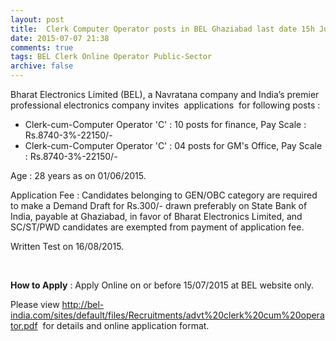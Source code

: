 ```yaml
---
layout: post
title:  Clerk Computer Operator posts in BEL Ghaziabad last date 15h July-2015
date: 2015-07-07 21:38
comments: true
tags: BEL Clerk Online Operator Public-Sector
archive: false
---
```

Bharat Electronics Limited (BEL), a Navratana company and India’s premier professional electronics company invites  applications  for following posts :

- Clerk-cum-Computer Operator 'C' : 10 posts for finance, Pay Scale : Rs.8740-3%-22150/-
- Clerk-cum-Computer Operator 'C' : 04 posts for GM's Office, Pay Scale : Rs.8740-3%-22150/-

Age : 28 years as on 01/06/2015.

Application Fee :  Candidates belonging to GEN/OBC category are required to make a Demand Draft for Rs.300/- drawn preferably on State Bank of India, payable at Ghaziabad, in favor of Bharat Electronics Limited, and SC/ST/PWD candidates are exempted from payment of application fee.

Written Test on 16/08/2015. 

 

**How to Apply** : Apply Online on or before 15/07/2015 at BEL website only.  

Please view  <http://bel-india.com/sites/default/files/Recruitments/advt%20clerk%20cum%20operator.pdf>  for details and online application format.  


